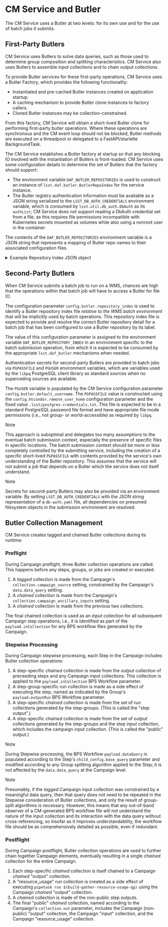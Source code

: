 # CM Service and Butler
The CM Service uses a Butler at two levels: for its own use and for the use of batch jobs it submits.

## First-Party Butlers
CM Service uses Butlers to solve data queries, such as those used to determine group composition and splitting characteristics. CM Service also uses Butlers to assemble input collections and to chain output collections.

To provide Butler services for these first-party operations, CM Service uses a Butler Factory, which provides the following functionality:

- Instantiated and pre-cached Butler instances created on application startup.
- A caching mechanism to provide Butler clone instances to factory callers.
- Cloned Butler instances may be collection-constrained.

From this factory, CM Service will obtain a short-lived Butler clone for performing first-party butler operations.
Where these operations are synchronous and the CM event loop should not be blocked, Butler methods are executed on a threadpool or delegated to a FastAPI/starlette BackgroundTask.

The CM Service establishes a Butler factory at startup so that any blocking IO involved with the instantiation of Butlers is front-loaded.
CM Service uses some configuration details to determine the set of Butlers that the factory should support:

- The environment variable `DAF_BUTLER_REPOSITORIES` is used to construct an instance of `lsst.daf.butler.ButlerRepoIndex` for the service instance.
- The Butler registry authentication information must be available as a JSON string serialized to the `LSST_DB_AUTH_CREDENTIALS` environment variable, which is consumed by `lsst.util.db_auth.DbAuth` as its `authList`; CM Service does not support reading a DbAuth credential set from a file, as this requires file permissions incompatible with Kubernetes secrets mounted as volumes while also using a nonroot user in the container.

The contents of the `DAF_BUTLER_REPOSITORIES` environment variable is a JSON string that represents a mapping of Butler repo names to their associated configuration files.

<details>
<summary>Example Repository Index JSON object</summary>

```json
{
  "/repo/main": "/sdf/group/rubin/repo/main/butler.yaml",
  "/repo/main+sasquatch_dev": "/sdf/group/rubin/repo/main/butler+sasquatch_dev.yaml"
}
```

</details>

## Second-Party Butlers
When CM Service submits a batch job to run on a WMS, chances are high that the operations within that batch job will have to access a Butler for file IO.

The configuration parameter `config.butler.repository_index` is used to identify a Butler repository index file *relative to the WMS batch environment* that will be implicitly used by batch operations. This repository index file is expected to provide and resolve the correct Butler repository detail for a batch job that has been configured to use a Butler repository by its label.

The value of this configuration parameter is assigned to the environment variable `DAF_BUTLER_REPOSITORY_INDEX` in an environment specific to the batch submission operation, from which it is expected to be consumed by the appropriate `lsst.daf_butler` mechanisms when needed.

Authentication secrets for second-party Butlers are provided to batch jobs via `PGPASSFILE` and `PGUSER` environment variables, which are variables used by the `libpq` PostgreSQL client library as standard sources when no superceding sources are available.

The `PGUSER` variable is populated by the CM Service configuration parameter `config.butler.default_username`.
The `PGPASSFILE` value is constructed using the `config.htcondor.remote_user_home` configuration parameter and the fixed value `.lsst/postgres-credentials.txt`. This file is expected to be in a standard PostgreSQL password file format and have appropriate file mode permissions (i.e., not group- or world-accessible) as required by `libpq`.

> [!NOTE]
> This approach is suboptimal and delegates too many assumptions to the eventual batch submission context, especially the presence of specific files in specific locations. The batch submission context should be more or less completely controlled by the submitting service, including the creation of a specific short-lived `PGPASSFILE` with contents provided by the service's own understanding of the Butler repository. This assumes that the service will not submit a job that depends on a Butler which the service does not itself understand.

> [!NOTE]
> Secrets for second-party Butlers may also be provided via an environment variable. By setting `LSST_DB_AUTH_CREDENTIALS` with the JSON string representation of a `db-auth.yaml` file, all dependencies on presumed filesystem objects in the submission environment are resolved.

## Butler Collection Management

CM Service creates tagged and chained Butler collections during its runtime:

### Preflight
During Campaign preflight, three Butler collection operations are called. This happens before any steps, groups, or jobs are created or executed.

1. A *tagged* collection is made from the Campaign's `collection.campaign_source` setting, constrained by the Campaign's `data.data_query` setting.
1. A *chained* collection is made from the Campaign's `collection.campaign_ancillary_inputs` setting.
1. A *chained* collection is made from the previous two collections.

The final chained collection is used as an *input* collection for all subsequent Campaign step operations, i.e., it is identified as part of the `payload.inCollection` for any BPS workflow files generated by the Campaign.

### Stepwise Processing
During Campaign stepwise processing, each Step in the Campaign includes Butler collection operations:

1. A step-specific *chained* collection is made from the *output* collection of preceeding steps and any Campaign input collections. This collection is applied to the `payload.inCollection` BPS Workflow parameter.
1. A step-group-specific *run* collection is made as a side effect of executing the step, named as indicated by the Group's `payload.outputRun` BPS Workflow parameter.
1. A step-specific *chained* collection is made from the set of *run* collections generated by the step-groups. (This is called the "step output".)
1. A step-specific *chained* collection is made from the set of *output* collections generated by the step-groups and the step *input* collection, which includes the campaign input collection. (This is called the "public" output.)

> [!Note]
> During Stepwise processing, the BPS Workflow `payload.dataQuery` is populated according to the Step's `child_config.base_query` parameter and modified according to any Group splitting algorithm applied to the Step; it is not affected by the `data.data_query` at the Campaign level.

> [!Note]
> Presumably, if the *tagged* Campaign input collection was constrained by a meaningful data query, then that query does not need to be repeated in the Stepwise consideration of Butler collections, and only the result of group-split algorithms is necessary. However, this means that any out-of-band observer of a CM-generated BPS workflow file will not understand the nature of the input collection and its interaction with the data query without cross-referencing, so insofar as it improves understandability, the workflow file should be as comprehensively detailed as possible, even if redundant.

### Postflight
During Campaign postflight, Butler collection operations are used to further chain together Campaign elements, eventually resulting in a single *chained* collection for the entire Campaign.

1. Each step-specific *chained* collection is itself chained to a Campaign *chained* "output" collection.
1. A "resource_usage" *run* collection is created as a side effect of executing `pipetask run $(build-gather-resource-usage-qg)` using the Campaign *chained* "output" collection.
1. A *chained* collection is made of the non-public step outputs.
1. The final "public" *chained* collection, named according to the Campaign's `collection.out` parameter, includes the Campaign (non-public) "output" collection, the Campaign "input" collection, and the Campaign "resource_usage" collection.
